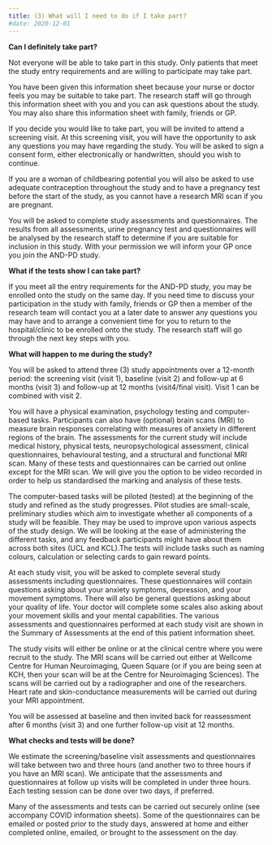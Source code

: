 ```yaml
---
title: (3) What will I need to do if I take part?
#date: 2020-12-01
---
```


<!--more-->

**Can I definitely take part?**

Not everyone will be able to take part in this study. Only patients that meet the study entry requirements and are willing to participate may take part.

You have been given this information sheet because your nurse or doctor feels you may be suitable to take part. The research staff will go through this information sheet with you and you can ask questions about the study. You may also share this information sheet with family, friends or GP.

If you decide you would like to take part, you will be invited to attend a screening visit. At this screening visit, you will have the opportunity to ask any questions you may have regarding the study. You will be asked to sign a consent form, either electronically or handwritten, should you wish to continue.

If you are a woman of childbearing potential you will also be asked to use adequate contraception throughout the study and to have a pregnancy test before the start of the study, as you cannot have a research MRI scan if you are pregnant.

You will be asked to complete study assessments and questionnaires. The results from all assessments, urine pregnancy test and questionnaires will be analysed by the research staff to determine if you are suitable for inclusion in this study. With your permission we will inform your GP once you join the AND-PD study.

**What if the tests show I can take part?**

If you meet all the entry requirements for the AND-PD study, you may be enrolled onto the study on the same day. If you need time to discuss your participation in the study with family, friends or GP then a member of the research team will contact you at a later date to answer any questions you may have and to arrange a convenient time for you to return to the hospital/clinic to be enrolled onto the study. The research staff will go through the next key steps with you.

**What will happen to me during the study?**

You will be asked to attend three (3) study appointments over a 12-month period: the screening visit (visit 1), baseline (visit 2) and follow-up at 6 months (visit 3) and follow-up at 12 months (visit4/final visit). Visit 1 can be combined with visit 2.

You will have a physical examination, psychology testing and computer-based tasks. Participants can also have (optional) brain scans (MRI) to measure brain responses correlating with measures of anxiety in different regions of the brain. The assessments for the current study will include medical history, physical tests, neuropsychological assessment, clinical questionnaires, behavioural testing, and a structural and functional MRI scan. Many of these tests and questionnaires can be carried out online except for the MRI scan. We will give you the option to be video recorded in order to help us standardised the marking and analysis of these tests.

The computer-based tasks will be piloted (tested) at the beginning of the study and refined as the study progresses. Pilot studies are small-scale, preliminary studies which aim to investigate whether all components of a study will be feasible. They may be used to improve upon various aspects of the study design. We will be looking at the ease of administering the different tasks, and any feedback participants might have about them across both sites (UCL and KCL).The tests will include tasks such as naming colours, calculation or selecting cards to gain reward points.

At each study visit, you will be asked to complete several study assessments including questionnaires. These questionnaires will contain questions asking about your anxiety symptoms, depression, and your movement symptoms. There will also be general questions asking about your quality of life. Your doctor will complete some scales also asking about your movement skills and your mental capabilities. The various assessments and questionnaires performed at each study visit are shown in the Summary of Assessments at the end of this patient information sheet.

The study visits will either be online or at the clinical centre where you were recruit to the study.
The MRI scans will be carried out either at Wellcome Centre for Human Neuroimaging, Queen Square (or if you are being seen at KCH, then your scan will be at the Centre for Neuroimaging Sciences). The scans will be carried out by a radiographer and one of the researchers. Heart rate and skin-conductance measurements will be carried out during your MRI appointment.

You will be assessed at baseline and then invited back for reassessment after 6 months (visit 3) and one further follow-up visit at 12 months.

**What checks and tests will be done?**

We estimate the screening/baseline visit assessments and questionnaires will take between two and three hours (and another two to three hours if you have an MRI scan). We anticipate that the assessments and questionnaires at follow up visits will be completed in under three hours. Each testing session can be done over two days, if preferred.

Many of the assessments and tests can be carried out securely online (see accompany COVID information sheets). Some of the questionnaires can be emailed or posted prior to the study days, answered at home and either completed online, emailed, or brought to the assessment on the day.
